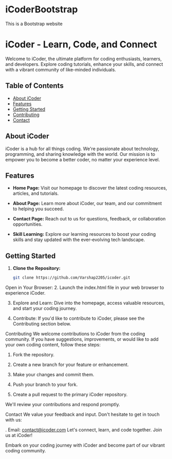 # iCoderBootstrap
This is a Bootstrap website 
# iCoder - Learn, Code, and Connect

Welcome to iCoder, the ultimate platform for coding enthusiasts, learners, and developers. Explore coding tutorials, enhance your skills, and connect with a vibrant community of like-minded individuals.

## Table of Contents

- [About iCoder](#about-icoder)
- [Features](#features)
- [Getting Started](#getting-started)
- [Contributing](#contributing)
- [Contact](#contact)

## About iCoder

iCoder is a hub for all things coding. We're passionate about technology, programming, and sharing knowledge with the world. Our mission is to empower you to become a better coder, no matter your experience level.

## Features

- **Home Page:** Visit our homepage to discover the latest coding resources, articles, and tutorials.

- **About Page:** Learn more about iCoder, our team, and our commitment to helping you succeed.

- **Contact Page:** Reach out to us for questions, feedback, or collaboration opportunities.

- **Skill Learning:** Explore our learning resources to boost your coding skills and stay updated with the ever-evolving tech landscape.

## Getting Started

1. **Clone the Repository:**
   ```bash
   git clone https://github.com/Varshap2205/icoder.git
Open in Your Browser:
2. Launch the index.html file in your web browser to experience iCoder.

3. Explore and Learn:
Dive into the homepage, access valuable resources, and start your coding journey.

4. Contribute:
If you'd like to contribute to iCoder, please see the Contributing section below.

Contributing
We welcome contributions to iCoder from the coding community. If you have suggestions, improvements, or would like to add your own coding content, follow these steps:

1. Fork the repository.

2. Create a new branch for your feature or enhancement.

3. Make your changes and commit them.

4. Push your branch to your fork.

5. Create a pull request to the primary iCoder repository.

We'll review your contributions and respond promptly.

Contact
We value your feedback and input. Don't hesitate to get in touch with us:

. Email: contact@icoder.com
Let's connect, learn, and code together. Join us at iCoder!

Embark on your coding journey with iCoder and become part of our vibrant coding community.







